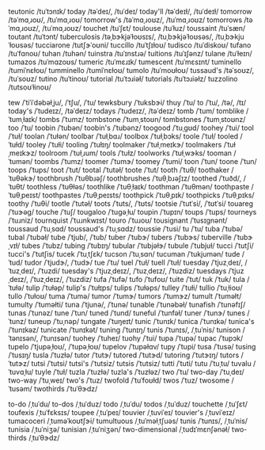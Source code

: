 teutonic	/tuˈtɔnɪk/
today	/təˈdeɪ/, /tuˈdeɪ/
today'll	/təˈdeɪɫ/, /tuˈdeɪɫ/
tomorrow	/təˈmɑˌɹoʊ/, /tuˈmɑˌɹoʊ/
tomorrow's	/təˈmɑˌɹoʊz/, /tuˈmɑˌɹoʊz/
tomorrows	/təˈmɑˌɹoʊz/, /tuˈmɑˌɹoʊz/
touchet	/tuˈʃɛt/
toulouse	/tuˈɫuz/
toussaint	/tuˈsæn/
toutant	/tuˈtɔnt/
tuberculosis	/təˌbɝkjəˈɫoʊsɪs/, /tuˌbɝkjəˈɫoʊsəs/, /tuˌbɝkjuˈɫoʊsəs/
tucciarone	/tutʃɝˈoʊni/
tuccillo	/tuˈtʃɪɫoʊ/
tudisco	/tuˈdiskoʊ/
tufano	/tuˈfɑnoʊ/
tuhan	/tuhən/
tuinstra	/tuˈɪnstɹə/
tuitions	/tuˈɪʃənz/
tulane	/tuˈɫeɪn/
tumazos	/tuˈmɑzoʊs/
tumeric	/tuˈmɛɹɪk/
tumescent	/tuˈmɛsɪnt/
tuminello	/tumiˈnɛɫoʊ/
tumminello	/tumiˈnɛɫoʊ/
tumolo	/tuˈmoʊɫoʊ/
tussaud's	/təˈsoʊz/, /tuˈsoʊz/
tutino	/tuˈtinoʊ/
tutorial	/tuˈtɔɹiəɫ/
tutorials	/tuˈtɔɹiəɫz/
tuzzolino	/tutsoʊˈɫinoʊ/

tew	/ˈtiˈiˈdəbəɫˌju/, /ˈtʃu/, /ˈtu/
tewksbury	/ˈtuksbɝi/
thuy	/ˈtu/
to	/ˈtu/, /tə/, /tɪ/
today's	/ˈtudeɪz/, /təˈdeɪz/
todays	/ˈtudeɪz/, /təˈdeɪz/
tomb	/ˈtum/
tomblike	/ˈtumˌɫaɪk/
tombs	/ˈtumz/
tombstone	/ˈtumˌstoʊn/
tombstones	/ˈtumˌstoʊnz/
too	/ˈtu/
toobin	/ˈtubən/
toobin's	/ˈtubənz/
toogood	/ˈtuˌɡʊd/
toohey	/ˈtui/
tool	/ˈtuɫ/
toolan	/ˈtuɫən/
toolbar	/ˈtuɫˌbɑɹ/
toolbox	/ˈtuɫˌbɔks/
toole	/ˈtuɫ/
tooled	/ˈtuɫd/
tooley	/ˈtuɫi/
tooling	/ˈtuɫɪŋ/
toolmaker	/ˈtuɫˌmeɪkɝ/
toolmakers	/ˈtuɫˌmeɪkɝz/
toolroom	/ˈtuɫˌɹum/
tools	/ˈtuɫz/
toolworks	/ˈtuɫˌwɝks/
tooman	/ˈtumən/
toombs	/ˈtumz/
toomer	/ˈtumɝ/
toomey	/ˈtumi/
toon	/ˈtun/
toone	/ˈtun/
toops	/ˈtups/
toot	/ˈtut/
tootal	/ˈtutəɫ/
toote	/ˈtut/
tooth	/ˈtuθ/
toothaker	/ˈtuθəkɝ/
toothbrush	/ˈtuθbɹəʃ/
toothbrushes	/ˈtuθˌbɹəʃɪz/
toothed	/ˈtuðd/, /ˈtuθt/
toothless	/ˈtuθɫəs/
toothlike	/ˈtuθˌɫaɪk/
toothman	/ˈtuθmən/
toothpaste	/ˈtuθˌpeɪst/
toothpastes	/ˈtuθˌpeɪsts/
toothpick	/ˈtuθˌpɪk/
toothpicks	/ˈtuθˌpɪks/
toothy	/ˈtuθi/
tootle	/ˈtutəɫ/
toots	/ˈtuts/, /ˈtʊts/
tootsie	/ˈtutˈsi/, /ˈtʊtˈsi/
touareg	/ˈtuɝəɡ/
touche	/ˈtuʃ/
tougaloo	/ˈtuɡəˌɫu/
toupin	/ˈtupɪn/
toups	/ˈtups/
tourneys	/ˈtuɹniz/
tournquist	/ˈtuɹnkwɪst/
touro	/ˈtuɹoʊ/
tousignant	/ˈtusɪɡnənt/
toussaud	/ˈtuˌsɑd/
toussaud's	/ˈtuˌsɑdz/
toussie	/ˈtusi/
tu	/ˈtu/
tuba	/ˈtubə/
tubal	/ˈtubəɫ/
tube	/ˈtjub/, /ˈtub/
tuber	/ˈtubɝ/
tubers	/ˈtubɝs/
tuberville	/ˈtubɝˌvɪɫ/
tubes	/ˈtubz/
tubing	/ˈtubɪŋ/
tubular	/ˈtubjəɫɝ/
tubule	/ˈtubjuɫ/
tucci	/ˈtutʃi/
tucci's	/ˈtutʃis/
tucek	/ˈtuˌtʃɛk/
tucson	/ˈtuˌsɑn/
tucuman	/ˈtukjumən/
tude	/ˈtud/
tudor	/ˈtjudɝ/, /ˈtudɝ/
tue	/ˈtu/
tuel	/ˈtuɫ/
tuell	/ˈtuɫ/
tuesday	/ˈtjuzˌdeɪ/, /ˈtuzˌdeɪ/, /ˈtuzdi/
tuesday's	/ˈtjuzˌdeɪz/, /ˈtuzˌdeɪz/, /ˈtuzdiz/
tuesdays	/ˈtjuzˌdeɪz/, /ˈtuzˌdeɪz/, /ˈtuzdiz/
tufa	/ˈtufə/
tufo	/ˈtufoʊ/
tuite	/ˈtut/
tuk	/ˈtuk/
tula	/ˈtuɫə/
tulip	/ˈtuɫəp/
tulip's	/ˈtuɫɪps/
tulips	/ˈtuɫəps/
tulley	/ˈtuɫi/
tullio	/ˈtuˌɫioʊ/
tullo	/ˈtuɫoʊ/
tuma	/ˈtumə/
tumor	/ˈtumɝ/
tumors	/ˈtumɝz/
tumult	/ˈtuməɫt/
tumulty	/ˈtuməɫti/
tuna	/ˈtjunə/, /ˈtunə/
tunable	/ˈtunəbəɫ/
tunafish	/ˈtunəfɪʃ/
tunas	/ˈtunəz/
tune	/ˈtun/
tuned	/ˈtund/
tuneful	/ˈtunfəɫ/
tuner	/ˈtunɝ/
tunes	/ˈtunz/
tuneup	/ˈtuˌnəp/
tungate	/ˈtuŋeɪt/
tunic	/ˈtunɪk/
tunica	/ˈtunɪkə/
tunica's	/ˈtunɪkəz/
tunicate	/ˈtunɪkət/
tuning	/ˈtunɪŋ/
tunis	/ˈtunɪs/, /ˌtuˈnis/
tunison	/ˈtənɪsən/, /ˈtunɪsən/
tuohey	/ˈtuheɪ/
tuohy	/ˈtui/
tupa	/ˈtupə/
tupac	/ˈtupɔk/
tupelo	/ˈtjupəˌɫoʊ/, /ˈtupəˌɫoʊ/
tupelov	/ˈtupəɫɑv/
tupy	/ˈtupi/
tusa	/ˈtusə/
tusing	/ˈtusɪŋ/
tusla	/ˈtuzɫə/
tutor	/ˈtutɝ/
tutored	/ˈtutɝd/
tutoring	/ˈtutɝɪŋ/
tutors	/ˈtutɝz/
tutsi	/ˈtutsi/
tutsi's	/ˈtutsiz/
tutsis	/ˈtutsiz/
tutti	/ˈtuti/
tutu	/ˈtuˌtu/
tuvalu	/ˈtuvɑˌɫu/
tuyle	/ˈtuɫ/
tuzla	/ˈtuzɫə/
tuzla's	/ˈtuzɫəz/
two	/ˈtu/
two-day	/ˈtuˌdeɪ/
two-way	/ˈtuˌweɪ/
two's	/ˈtuz/
twofold	/ˈtuˈfoʊɫd/
twos	/ˈtuz/
twosome	/ˈtusəm/
twothirds	/ˈtuˈθɝdz/

to-do	/ˌtuˈdu/
to-dos	/ˌtuˈduz/
todo	/ˌtuˈdu/
todos	/ˌtuˈduz/
touchette	/ˌtuˈʃɛt/
toufexis	/ˌtuˈfɛksɪs/
toupee	/ˌtuˈpeɪ/
touvier	/ˌtuviˈeɪ/
touvier's	/ˌtuviˈeɪz/
tumacoceri	/ˌtuməˈkoʊtʃɝi/
tumultuous	/ˌtuˈməɫˌtʃuəs/
tunis	/ˈtunɪs/, /ˌtuˈnis/
tunisia	/ˌtuˈniʒə/
tunisian	/ˌtuˈniʒən/
two-dimensional	/ˌtudɪˈmɛnʃənəɫ/
two-thirds	/ˌtuˈθɝdz/
